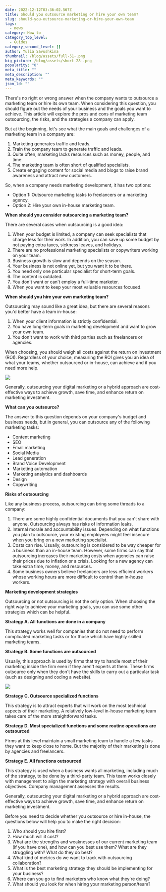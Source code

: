 ```yaml
---
date: 2022-12-12T03:36:02.567Z
title: Should you outsource marketing or hire your own team?
slug: should-you-outsource-marketing-or-hire-your-own-team
tags:
  - news
category: How to
category_top_level:
  - Guides
category_second_level: []
author: Yulia Savushkina
thumbnail: /blog/assets/full-51-.png
big_picture: /blog/assets/short-28-.png
popularity: "0"
meta_title: ""
meta_description: ""
meta_keywords: ""
json_ld: ""
---
```

There's no right or wrong answer when the company wants to outsource a marketing team or hire its own team. When considering this question, you should figure out the needs of your business and the goals you want to achieve. This article will explore the pros and cons of marketing team outsourcing, the risks, and the strategies a company can apply. 

But at the beginning, let's see what the main goals and challenges of a marketing team in a company are:

1. Marketing generates traffic and leads. 
2. Train the company team to generate traffic and leads.
3. Quite often, marketing lacks resources such as money, people, and time.
4. The marketing team is often short of qualified specialists.
5. Create engaging content for social media and blogs to raise brand awareness and attract new customers.

So, when a company needs marketing development, it has two options: 

* Option 1: Outsource marketing tasks to freelancers or a marketing agency. 
* Option 2: Hire your own in-house marketing team.

**When should you consider outsourcing a marketing team?**

There are several cases when outsourcing is a good idea: 

1. When your budget is limited, a company can seek specialists that charge less for their work. In addition, you can save up some budget by not paying extra taxes, sickness leaves, and holidays. 
2. There are no professional marketing specialists or copywriters working on your team.
3. Business growth is slow and depends on the season.
4. Your business is not online yet, but you want it to be there. 
5. You need only one particular specialist for short-term goals.
6. The content is outdated.
7. You don't want or can't employ a full-time marketer. 
8. When you want to keep your most valuable resources focused.

**When should you hire your own marketing team?**

Outsourcing may sound like a great idea, but there are several reasons you'd better have a team in-house:

1. When your client information is strictly confidential.
2. You have long-term goals in marketing development and want to grow your own team.
3. You don't want to work with third parties such as freelancers or agencies.

When choosing, you should weigh all costs against the return on investment (ROI). Regardless of your choice, measuring the ROI gives you an idea of what your teams, whether outsourced or in-house, can achieve and if you need more help. 

![](/blog/assets/full-52-.png)

Generally, outsourcing your digital marketing or a hybrid approach are cost-effective ways to achieve growth, save time, and enhance return on marketing investment.  

**What can you outsource?**

The answer to this question depends on your company's budget and business needs, but in general, you can outsource any of the following marketing tasks:

* Content marketing 
* SEO
* Email marketing 
* Social Media
* Lead generation 
* Brand Voice Development 
* Marketing automation 
* Marketing analytics and dashboards 
* Design 
* Copywriting 

**Risks of outsourcing** 

Like any business process, outsourcing can bring some threads to a company: 

1. There are some highly confidential documents that you can't share with anyone. Outsourcing always has risks of information leaks. 
2. Internal morale and accountability issues. Depending on what functions you plan to outsource, your existing employees might feel insecure when you bring on a new marketing specialist. 
3. Costs can rise. Usually, outsourcing is considered to be way cheaper for a business than an in-house team. However, some firms can say that outsourcing increases their marketing costs when agencies can raise their prices due to inflation or a crisis. Looking for a new agency can take extra time, money, and resources. 
4. Some business owners believe freelancers are less efficient workers whose working hours are more difficult to control than in-house workers.

**Marketing development strategies**

Outsourcing or not outsourcing is not the only option. When choosing the right way to achieve your marketing goals, you can use some other strategies which can be helpful. 

**Strategy A. All functions are done in a company**

This strategy works well for companies that do not need to perform complicated marketing tasks or for those which have highly skilled marketing teams. 

**Strategy B. Some functions are outsourced**

Usually, this approach is used by firms that try to handle most of their marketing inside the firm even if they aren't experts at them. These firms outsource only when they don't have the skills to carry out a particular task (such as designing and coding a website).

![](/blog/assets/full-53-.png)

**Strategy C. Outsource specialized functions**

This strategy is to attract experts that will work on the most technical aspects of their marketing. A relatively low-level in-house marketing team takes care of the more straightforward tasks.

**Strategy D. Most specialized functions and some routine operations are outsourced**

Firms at this level maintain a small marketing team to handle a few tasks they want to keep close to home. But the majority of their marketing is done by agencies and freelancers. 

**Strategy E. All functions outsourced**

This strategy is used when a business wants all marketing, including much of the strategy, to be done by a third-party team. This team works closely with management to align the marketing strategy with overall business objectives. Company management assesses the results. 

Generally, outsourcing your digital marketing or a hybrid approach are cost-effective ways to achieve growth, save time, and enhance return on marketing investment.  

Before you need to decide whether you outsource or hire in-house, the questions below will help you to make the right decision: 

1. Who should you hire first?
2. How much will it cost?
3. What are the strengths and weaknesses of our current marketing team (if you have one), and how can you best use them? What are they struggling with? What do they do best?
4. What kind of metrics do we want to track with outsourcing collaboration?
5. What is the best marketing strategy they should be implementing for your business?
6. Where can you go to find marketers who know what they're doing?
7. What should you look for when hiring your marketing person/team?